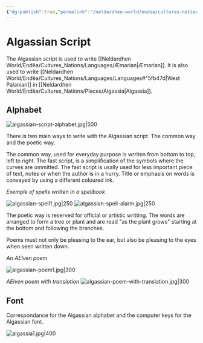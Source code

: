 ```yaml
---
{"dg-publish":true,"permalink":"/neldardhen-world/endea/cultures-nations/languages/algassian-script/"}
---
```


# Algassian Script
The Algassian script is used to write [[Neldardhen World/Endëa/Cultures_Nations/Languages/Æmarian\|Æmarian]]. It is also used to write [[Neldardhen World/Endëa/Cultures_Nations/Languages/Languages#^5fb47d\|West Palanian]] in [[Neldardhen World/Endëa/Cultures_Nations/Places/Algassia\|Algassia]].

## Alphabet

![algassian-script-alphabet.jpg|500](/img/user/Images/Scripts/algassian-script-alphabet.jpg) 

There is two main ways to write with the Algassian script. The common way and the poetic way.

The common way, used for everyday purpose is wrriten from bottom to top, left to right.
The fast script, is a simplification of the symbols where the curves are ommitted. The fast script is usally used for less important piece of text, notes or when the author is in a hurry.
Title or emphasis on words is convayed by using a different coloured ink.

*Exemple of spells written in a spellbook*

![algassian-spell1.jpg|250](/img/user/Images/Scripts/algassian-spell1.jpg) ![algassian-spell-alarm.jpg|250](/img/user/Images/Scripts/algassian-spell-alarm.jpg)

The poetic way is reserved for official or artistic writting. The words are arranged to form a tree or plant  and are read "as the plant grows" starting at the bottom and following the branches.

Poems must not only be pleasing to the ear, but also be pleasing to the eyes when seen written down.

*An AElven poem*

![algassian-poem1.jpg|300](/img/user/Images/Scripts/algassian-poem1.jpg)

*AElven poem with translation*
![algassian-poem-with-translation.jpg|300](/img/user/Images/Scripts/algassian-poem-with-translation.jpg)


## Font
Correspondance for the Algassian alphabet and the computer keys for the Algassian font.

![algassia1.jpg|400](/img/user/Images/Scripts/algassia1.jpg)
